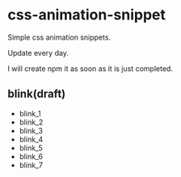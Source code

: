 # css-animation-snippet

Simple css animation snippets.

Update every day.

I will create npm it as soon as it is just completed.

## blink(draft)

* blink_1
* blink_2
* blink_3
* blink_4
* blink_5
* blink_6
* blink_7
